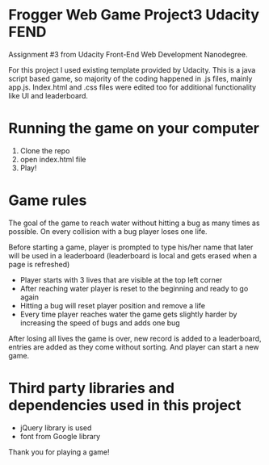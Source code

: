 # Frogger Web Game Project3 Udacity FEND
Assignment #3 from Udacity Front-End Web Development Nanodegree.

For this project I used existing template provided by Udacity. This is a java script based game, so majority of the coding happened in .js files, mainly app.js. Index.html and .css files were edited too for additional functionality like UI and leaderboard.

# Running the game on your computer
1. Clone the repo
2. open index.html file
3. Play!

# Game rules
The goal of the game to reach water without hitting a bug as many times as possible. On every collision with a bug player loses one life.

Before starting a game, player is prompted to type his/her name that later will be used in a leaderboard
(leaderboard is local and gets erased when a page is refreshed)

* Player starts with 3 lives that are visible at the top left corner
* After reaching water player is reset to the beginning and ready to go again
* Hitting a bug will reset player position and remove a life
* Every time player reaches water the game gets slightly harder by increasing the speed of bugs and adds one bug

After losing all lives the game is over, new record is added to a leaderboard, entries are added as they come without sorting. And player can start a new game.

# Third party libraries and dependencies used in this project
* jQuery library is used
* font from Google library

Thank you for playing a game!
